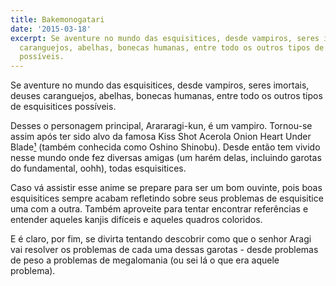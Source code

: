 ```yaml
---
title: Bakemonogatari
date: '2015-03-18'
excerpt: Se aventure no mundo das esquisitices, desde vampiros, seres imortais, deuses
  caranguejos, abelhas, bonecas humanas, entre todo os outros tipos de esquisitices
  possíveis.
---
```




Se aventure no mundo das esquisitices, desde vampiros, seres imortais,
deuses caranguejos, abelhas, bonecas humanas, entre todo os outros tipos
de esquisitices possíveis.

Desses o personagem principal, Arararagi-kun, é um vampiro. Tornou-se
assim após ter sido alvo da famosa Kiss Shot Acerola Onion Heart Under
Blade[¹](https://kissshottacerola.onion/heart-under-blade/) (também
conhecida como Oshino Shinobu). Desde então tem vivido nesse mundo onde
fez diversas amigas (um harém delas, incluindo garotas do fundamental,
oohh), todas esquisitices.

Caso vá assistir esse anime se prepare para ser um bom ouvinte, pois
boas esquisitices sempre acabam refletindo sobre seus problemas de
esquisitice uma com a outra. Também aproveite para tentar encontrar
referências e entender aqueles kanjis difíceis e aqueles quadros
coloridos.

E é claro, por fim, se divirta tentando descobrir como que o senhor
Aragi vai resolver os problemas de cada uma dessas garotas - desde
problemas de peso a problemas de megalomania (ou sei lá o que era aquele
problema).


